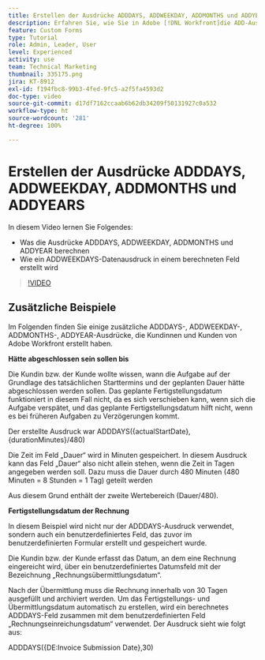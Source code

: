 ```yaml
---
title: Erstellen der Ausdrücke ADDDAYS, ADDWEEKDAY, ADDMONTHS und ADDYEARS
description: Erfahren Sie, wie Sie in Adobe [!DNL Workfront]die ADD-Ausdrücke in einem berechneten Feld verwenden und erstellen können.
feature: Custom Forms
type: Tutorial
role: Admin, Leader, User
level: Experienced
activity: use
team: Technical Marketing
thumbnail: 335175.png
jira: KT-8912
exl-id: f194fbc8-99b3-4fed-9fc5-a2f5fa4593d2
doc-type: video
source-git-commit: d17df7162ccaab6b62db34209f50131927c0a532
workflow-type: ht
source-wordcount: '281'
ht-degree: 100%

---
```


# Erstellen der Ausdrücke ADDDAYS, ADDWEEKDAY, ADDMONTHS und ADDYEARS

In diesem Video lernen Sie Folgendes:

* Was die Ausdrücke ADDDAYS, ADDWEEKDAY, ADDMONTHS und ADDYEAR berechnen
* Wie ein ADDWEEKDAYS-Datenausdruck in einem berechneten Feld erstellt wird

>[!VIDEO](https://video.tv.adobe.com/v/335175/?quality=12&learn=on&enablevpops)

## Zusätzliche Beispiele

Im Folgenden finden Sie einige zusätzliche ADDDAYS-, ADDWEEKDAY-, ADDMONTHS-, ADDYEAR-Ausdrücke, die Kundinnen und Kunden von Adobe Workfront erstellt haben.

**Hätte abgeschlossen sein sollen bis**

Die Kundin bzw. der Kunde wollte wissen, wann die Aufgabe auf der Grundlage des tatsächlichen Starttermins und der geplanten Dauer hätte abgeschlossen werden sollen. Das geplante Fertigstellungsdatum funktioniert in diesem Fall nicht, da es sich verschieben kann, wenn sich die Aufgabe verspätet, und das geplante Fertigstellungsdatum hilft nicht, wenn es bei früheren Aufgaben zu Verzögerungen kommt.

Der erstellte Ausdruck war ADDDAYS({actualStartDate},{durationMinutes}/480)

Die Zeit im Feld „Dauer“ wird in Minuten gespeichert. In diesem Ausdruck kann das Feld „Dauer“ also nicht allein stehen, wenn die Zeit in Tagen angegeben werden soll. Dazu muss die Dauer durch 480 Minuten (480 Minuten = 8 Stunden = 1 Tag) geteilt werden

Aus diesem Grund enthält der zweite Wertebereich (Dauer/480).


**Fertigstellungsdatum der Rechnung**

In diesem Beispiel wird nicht nur der ADDDAYS-Ausdruck verwendet, sondern auch ein benutzerdefiniertes Feld, das zuvor im benutzerdefinierten Formular erstellt und gespeichert wurde.

Die Kundin bzw. der Kunde erfasst das Datum, an dem eine Rechnung eingereicht wird, über ein benutzerdefiniertes Datumsfeld mit der Bezeichnung „Rechnungsübermittlungsdatum“.

Nach der Übermittlung muss die Rechnung innerhalb von 30 Tagen ausgefüllt und archiviert werden. Um das Fertigstellungs- und Übermittlungsdatum automatisch zu erstellen, wird ein berechnetes ADDDAYS-Feld zusammen mit dem benutzerdefinierten Feld „Rechnungseinreichungsdatum“ verwendet. Der Ausdruck sieht wie folgt aus:

ADDDAYS({DE:Invoice Submission Date},30)
